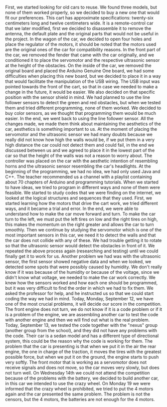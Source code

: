 First, we started looking for old cars to reuse. We found three models, but none of them worked properly, so we decided to buy a new one that would fit our preferences. This cart has approximate specifications: twenty-six centimeters long and twelve centimeters wide. It is a remote-control car that we later modified, first we decided to disassemble it to remove the antenna, the default plate and the original parts that would not be useful in the project. In the wagon of the car, we decided to open four holes and place the regulator of the motors, it should be noted that the motors used are the original ones of the car for compatibility reasons. In the front part of the car, we removed the fender that came with the car originally, and we conditioned it to place the servomotor and the respective ultrasonic sensor at the height of the obstacles. On the inside of the car, we removed the original board and placed the Arduino Genuine One board, we had some difficulties when placing this new board, but we decided to place it in a way that would facilitate the manipulation of the USB wiring. The USB input was pointed towards the front of the cart, so that in case we needed to make a change in the future, it would be easier. We also decided on that specific position with the sensor shield in mind. We had planned to use the line follower sensors to detect the green and red obstacles, but when we tested them and tried different programming, none of them worked. We decided to buy color sensors, as we thought that programming them would be much easier. In the end, we went back to using the line follower sensor. All the changes made, we made them think about maintaining the aesthetics of the car, aesthetics is something important to us. At the moment of placing the servomotor and the ultrasonic sensor we had many doubts because we really did not know how high the walls would be, if we put them in a very high distance the car could not detect them and could fail, in the end we discussed between us and we agreed to place it in the lowest part of the car so that the height of the walls was not a reason to worry about. The controller was placed on the car with the aesthetic intention of resembling horns and the ultrasonic sensor resembling the car's headlights.
At the beginning of the programming, we had no idea, we had only used Java and C++. The teacher recommended us a channel with a playlist containing about 70 chapters of Arduino and programming tutorials. When we started to have ideas, we tried to program in different ways and none of them were feasible. We started to study codes that we were finding on the internet, we looked at the logical structures and sequences that they used. First, we started learning how the motors that drive the cart work, we tried different ways, and it became a trial and error. In the end, we were able to understand how to make the car move forward and turn. To make the car turn to the left, we must put the left tires on low and the right tires on high, this makes the momentum on the right greater and allows the car to turn smoothly. Then we continue by studying the servomotor which is one of the most important sensors in this car, we need it to detect the walls and that the car does not collide with any of these. We had trouble getting it to rotate so that the ultrasonic sensor would detect the obstacles in front of it. We repeated the above process again (researching and testing) until we could finally get it to work for us. Another problem we had was with the ultrasonic sensor, the first sensor showed negative data and when we looked, we detected some spots that were possibly caused by humidity. We don't really know if it was because of the humidity or because of the voltage, since we didn't know what voltage, we needed to make the car work correctly. We knew how the sensors worked and how each one should be programmed, but it was very difficult to find the order in which we had to fix them. We asked the professor for help, and he instructed us so that we could start coding the way we had in mind. Today, Monday, September 12, we have one of the most crucial problems, it will decide our score in the competition. The front engine does not turn, we do not know if it is a code problem or if it is a problem of the engine, we are assembling another car to test the code with another engine and then we will find out what is the real problem. Today, September 13, we tested the code together with the "nexus" group (another group from the school), and they did not have any problems with the code. Their car is a sedan model and has a different type of directional system, this could be the reason why the code is working for them. The problem that the car is presenting is that when we put it in the air the rear engine, the one in charge of the traction, it moves the tires with the greatest possible force, but when we put it on the ground, the engine starts to push very softly. The front motor that is working as a servomotor does not receive signals and does not move, so the car moves very slowly, but does not turn well. On Wednesday 14th we could not attend the competition because of the problems with the battery, we decided to build another car, in this car we intended to use the crazy wheel. On Monday 19 we were informed that the crazy wheel is prohibited, we tried to put the 4 motors again and the car presented the same problem. The problem is not the censors, but the 4 motors, the batteries are not enough for the 4 motors.


